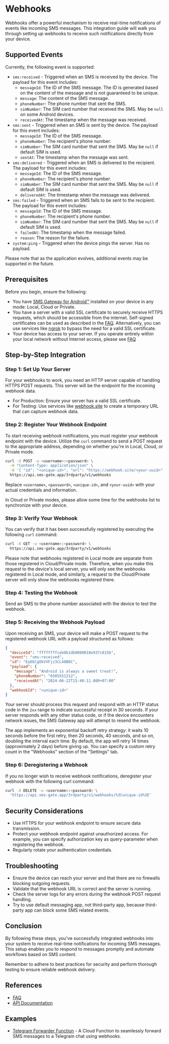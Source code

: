 # Webhooks

Webhooks offer a powerful mechanism to receive real-time notifications of events like incoming SMS messages. This integration guide will walk you through setting up webhooks to receive such notifications directly from your device.

## Supported Events

Currently, the following event is supported:

- `sms:received` - Triggered when an SMS is received by the device. The payload for this event includes:
    * `messageId`: The ID of the SMS message. The ID is generated based on the content of the message and is not guaranteed to be unique.
    * `message`: The content of the SMS message.
    * `phoneNumber`: The phone number that sent the SMS.
    * `simNumber`: The SIM card number that received the SMS. May be `null` on some Android devices.
    * `receivedAt`: The timestamp when the message was received.
- `sms:sent` - Triggered when an SMS is sent by the device. The payload for this event includes:
    * `messageId`: The ID of the SMS message.
    * `phoneNumber`: The recipient's phone number.
    * `simNumber`: The SIM card number that sent the SMS. May be `null` if default SIM is used.
    * `sentAt`: The timestamp when the message was sent.
- `sms:delivered` - Triggered when an SMS is delivered to the recipient. The payload for this event includes:
    * `messageId`: The ID of the SMS message.
    * `phoneNumber`: The recipient's phone number.
    * `simNumber`: The SIM card number that sent the SMS. May be `null` if default SIM is used.
    * `deliveredAt`: The timestamp when the message was delivered.
- `sms:failed` - Triggered when an SMS fails to be sent to the recipient. The payload for this event includes:
    * `messageId`: The ID of the SMS message.
    * `phoneNumber`: The recipient's phone number.
    * `simNumber`: The SIM card number that sent the SMS. May be `null` if default SIM is used.
    * `failedAt`: The timestamp when the message failed.
    * `reason`: The reason for the failure.
- `system:ping` - Triggered when the device pings the server. Has no payload.

Please note that as the application evolves, additional events may be supported in the future.

## Prerequisites

Before you begin, ensure the following:

- You have [SMS Gateway for Android™](https://github.com/capcom6/android-sms-gateway/releases/latest) installed on your device in any mode: Local, Cloud or Private.
- You have a server with a valid SSL certificate to securely receive HTTPS requests, which should be accessible from the internet. Self-signed certificates can be used as described in the [FAQ](../faq/webhooks.md#how-to-use-webhooks-with-self-signed-certificate). Alternatively, you can use services like [ngrok](https://ngrok.com) to bypass the need for a valid SSL certificate.
- Your device has access to your server. If you operate entirely within your local network without Internet access, please see [FAQ](../faq/webhooks.md#how-to-use-webhooks-without-internet-access)

## Step-by-Step Integration

### Step 1: Set Up Your Server

For your webhooks to work, you need an HTTP server capable of handling HTTPS POST requests. This server will be the endpoint for the incoming webhook data.

- For Production: Ensure your server has a valid SSL certificate.
- For Testing: Use services like [webhook.site](https://webhook.site) to create a temporary URL that can capture webhook data.

### Step 2: Register Your Webhook Endpoint

To start receiving webhook notifications, you must register your webhook endpoint with the device. Utilize the `curl` command to send a POST request to the appropriate address, depending on whether you're in Local, Cloud, or Private mode.

```sh
curl -X POST -u <username>:<password> \
  -H "Content-Type: application/json" \
  -d '{ "id": "<unique-id>", "url": "https://webhook.site/<your-uuid>", "event": "sms:received" }' \
  https://api.sms-gate.app/3rdparty/v1/webhooks
```

Replace `<username>`, `<password>`, `<unique-id>`, and `<your-uuid>` with your actual credentials and information.

In Cloud or Private modes, please allow some time for the webhooks list to synchronize with your device.

### Step 3: Verify Your Webhook

You can verify that it has been successfully registered by executing the following `curl` command:

```sh
curl -X GET -u <username>:<password> \
  https://api.sms-gate.app/3rdparty/v1/webhooks
```

Please note that webhooks registered in Local mode are separate from those registered in Cloud/Private mode. Therefore, when you make this request to the device's local server, you will only see the webhooks registered in Local mode, and similarly, a request to the Cloud/Private server will only show the webhooks registered there.

### Step 4: Testing the Webhook

Send an SMS to the phone number associated with the device to test the webhook.

### Step 5: Receiving the Webhook Payload

Upon receiving an SMS, your device will make a POST request to the registered webhook URL with a payload structured as follows:

```json
{
  "deviceId": "ffffffffceb0b1db0000018e937c815b",
  "event": "sms:received",
  "id": "Ey6ECgOkVVFjz3CL48B8C",
  "payload": {
    "message": "Android is always a sweet treat!",
    "phoneNumber": "6505551212",
    "receivedAt": "2024-06-22T15:46:11.000+07:00"
  },
  "webhookId": "<unique-id>"
}
```

Your server should process this request and respond with an HTTP status code in the `2xx` range to indicate successful receipt in 30 seconds. If your server responds with any other status code, or if the device encounters network issues, the SMS Gateway app will attempt to resend the webhook.

The app implements an exponential backoff retry strategy: it waits 10 seconds before the first retry, then 20 seconds, 40 seconds, and so on, doubling the interval each time. By default, the app will retry 14 times (approximately 2 days) before giving up. You can specify a custom retry count in the "Webhooks" section of the "Settings" tab.

### Step 6: Deregistering a Webhook

If you no longer wish to receive webhook notifications, deregister your webhook with the following curl command:

```sh
curl -X DELETE -u <username>:<password> \
  'https://api.sms-gate.app/3rdparty/v1/webhooks/%3Cunique-id%3E'
```

## Security Considerations

- Use HTTPS for your webhook endpoint to ensure secure data transmission.
- Protect your webhook endpoint against unauthorized access. For example, you can specify authorization key as query-parameter when registering the webhook.
- Regularly rotate your authentication credentials.
  
## Troubleshooting

- Ensure the device can reach your server and that there are no firewalls blocking outgoing requests.
- Validate that the webhook URL is correct and the server is running.
- Check the server logs for any errors during the webhook POST request handling.
- Try to use default messaging app, not third-party app, because third-party app can block some SMS related events.

## Conclusion

By following these steps, you've successfully integrated webhooks into your system to receive real-time notifications for incoming SMS messages. This setup enables you to respond to messages promptly and automate workflows based on SMS content.

Remember to adhere to best practices for security and perform thorough testing to ensure reliable webhook delivery.

## References

- [FAQ](../faq/webhooks.md)
- [API Documentation](https://capcom6.github.io/android-sms-gateway/#/Webhooks)

## Examples

- [Telegram Forwarder Function](https://github.com/android-sms-gateway/example-telegram-forwarder-fn) - A Cloud Function to seamlessly forward SMS messages to a Telegram chat using webhooks.
